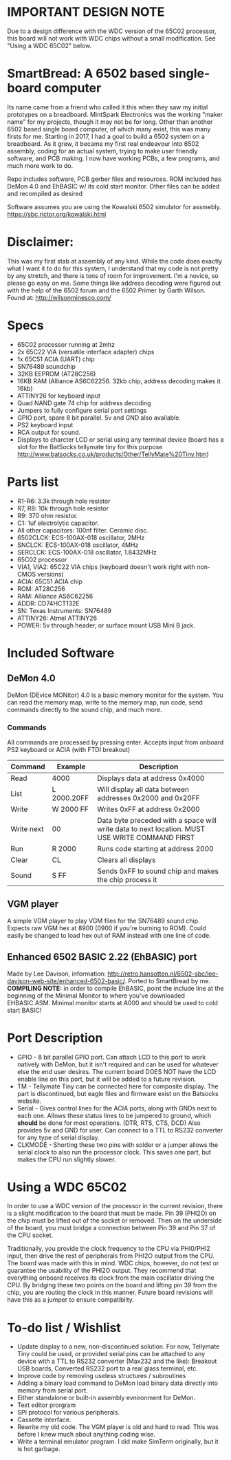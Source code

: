 # IMPORTANT DESIGN NOTE
Due to a design difference with the WDC version of the 65C02 processor, this board will not work with WDC chips without a small modification. See "Using a WDC 65C02" below.

# SmartBread: A 6502 based single-board computer 
Its name came from a friend who called it this when they saw my initial prototypes on a breadboard. MintSpark Electronics was the working "maker name" for my projects, though it may not be for long. Other than another 6502 based single board computer, of which many exist, this was many firsts for me. Starting in 2017, I had a goal to build a 6502 system on a breadboard. As it grew, it became my first real endeavour into 6502 assembly, coding for an actual system, trying to make user friendly software, and PCB making. I now have working PCBs, a few programs, and much more work to do. 

Repo includes software, PCB gerber files and resources. ROM included has DeMon 4.0 and EhBASIC w/ its cold start monitor. Other files can be added and recompiled as desired 

Software assumes you are using the Kowalski 6502 simulator for assmebly. https://sbc.rictor.org/kowalski.html 

# Disclaimer: 
This was my first stab at assembly of any kind. While the code does exactly what I want it to do for this system, I understand that my code is not pretty by any stretch, and there is tons of room for improvement. I'm a novice, so please go easy on me. Some things like address decoding were figured out with the help of the 6502 forum and the 6502 Primer by Garth Wilson. Found at: http://wilsonminesco.com/

# Specs
- 65C02 processor running at 2mhz
- 2x 65C22 VIA (versatile interface adapter) chips
- 1x 65C51 ACIA (UART) chip
- SN76489 soundchip
- 32KB EEPROM (AT28C256)
- 16KB RAM (Alliance AS6C62256. 32kb chip, address decoding makes it 16kb)
- ATTINY26 for keyboard input
- Quad NAND gate 74 chip for address decoding
- Jumpers to fully configure serial port settings
- GPIO port, spare 8 bit parallel. 5v and GND also available. 
- PS2 keyboard input
- RCA output for sound. 
- Displays to charcter LCD or serial using any terminal device (board has a slot for the BatSocks tellymate tiny for this purpose http://www.batsocks.co.uk/products/Other/TellyMate%20Tiny.htm)

# Parts list
- R1-R6: 3.3k through hole resistor
- R7, R8: 10k through hole resistor
- R9: 370 ohm resistor. 
- C1: 1uf electrolytic capacitor. 
- All other capacitors: 100nf filter. Ceramic disc.
- 6502CLCK: ECS-100AX-018 oscillator, 2MHz
- SNCLCK: ECS-100AX-018 oscillator, 4MHz
- SERCLCK: ECS-100AX-018 oscillator, 1.8432MHz
- 65C02 processor
- VIA1, VIA2: 65C22 VIA chips (keyboard doesn't work right with non-CMOS versions)
- ACIA: 65C51 ACIA chip
- ROM: AT28C256
- RAM: Alliance AS6C62256
- ADDR: CD74HCT132E
- SN: Texas Instruments: SN76489
- ATTINY26: Atmel ATTINY26
- POWER: 5v through header, or surface mount USB Mini B jack. 

# Included Software
## DeMon 4.0
DeMon (DEvice MONitor) 4.0 is a basic memory monitor for the system. You can read the memory map, write to the memory map, run code, send commands directly to the sound chip, and much more. 
### Commands
All commands are processed by pressing enter. Accepts input from onboard PS2 keyboard or ACIA (with FTDI breakout)


| Command | Example | Description |         
| --------------- | --------------- | --------------- |
| Read  | 4000  | Displays data at address 0x4000  |
| List |L 2000.20FF| Will display all data between addresses 0x2000 and 0x20FF |
| Write  | W 2000 FF | Writes 0xFF at address 0x2000  |
| Write next | 00 | Data byte preceded with a space will write data to next location. MUST USE WRITE COMMAND FIRST |
| Run | R 2000 | Runs code starting at address 2000 | 
| Clear | CL | Clears all displays |
| Sound | S FF | Sends 0xFF to sound chip and makes the chip process it | 

## VGM player
A simple VGM player to play VGM files for the SN76489 sound chip. Expects raw VGM hex at 8900 (0900 if you're burning to ROM). Could easily be changed to load hex out of RAM instead with one line of code. 

## Enhanced 6502 BASIC 2.22 (EhBASIC) port
Made by Lee Davison, information: http://retro.hansotten.nl/6502-sbc/lee-davison-web-site/enhanced-6502-basic/. Ported to SmartBread by me. **COMPILING NOTE:** in order to compile EhBASIC, point the include line at the beginning of the Minimal Monitor to where you've downloaded EHBASIC.ASM. Minimal monitor starts at A000 and should be used to cold start BASIC! 

# Port Description
- GPIO - 8 bit parallel GPIO port. Can attach LCD to this port to work natively with DeMon, but it isn't required and can be used for whatever else the end user desires. The current board DOES NOT have the LCD enable line on this port, but it will be added to a future revision. 
- TM - Tellymate Tiny can be connected here for composite display. The part is discontinued, but eagle files and firmware exist on the Batsocks website. 
- Serial - Gives control lines for the ACIA ports, along with GNDs next to each one. Allows these status lines to be jumpered to ground, which **should** be done for most operations. (DTR, RTS, CTS, DCD) Also provides 5v and GND for user. Can connect to a TTL to RS232 converter for any type of serial display. 
- CLKMODE - Shorting these two pins with solder or a jumper allows the serial clock to also run the processor clock. This saves one part, but makes the CPU run slightly slower. 

# Using a WDC 65C02
In order to use a WDC version of the processor in the current revision, there is a slight modification to the board that must be made. Pin 39 (PHI2O) on the chip must be lifted out of the socket or removed. Then on the underside of the board, you must bridge a connection between Pin 39 and Pin 37 of the CPU socket. 

Traditionally, you provide the clock frequency to the CPU via PHI0/PHI2 input, then drive the rest of peripherals from PHI2O output from the CPU. The board was made with this in mind. WDC chips, however, do not test or guarantee the usability of the PHI2O output. They recommend that everything onboard receives its clock from the main oscillator driving the CPU. By bridging these two points on the board and lifting pin 39 from the chip, you are routing the clock in this manner. Future board revisions will have this as a jumper to ensure compatiblity. 

# To-do list / Wishlist 
- Update display to a new, non-discontinued solution. For now, Tellymate Tiny could be used, or provided serial pins can be attached to any device with a TTL to RS232 converter (Max232 and the like): Breakout USB boards, Converted RS232 port to a real glass terminal, etc. 
- Improve code by removing useless structures / subroutines
- Adding a binary load command to DeMon load binary data directly into memory from serial port. 
- Either standalone or built-in assembly evnironment for DeMon. 
- Text editor prorgram
- SPI protocol for various peripherals. 
- Cassette interface. 
- Rewrite my old code. The VGM player is old and hard to read. This was before I knew much about anything coding wise. 
- Write a terminal emulator program. I did make SimTerm originally, but it is hot garbage. 
